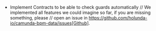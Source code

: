 * Implement Contracts to be able to check guards automatically
// We implemented all features we could imagine so far, if you are missing something, please
// open an issue in https://github.com/holunda-io/camunda-bpm-data/issues[Github].
